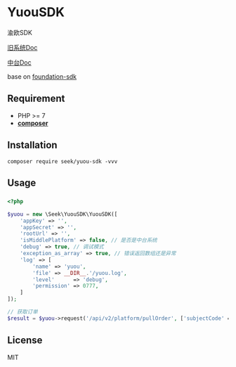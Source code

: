 # YuouSDK
渝欧SDK

[旧系统Doc](http://doc.xgqqg.com/docs/show/63)

[中台Doc](http://doc.xgqqg.com/docs/show/706)

base on [foundation-sdk](https://github.com/HanSon/foundation-sdk)

## Requirement

- PHP >= 7
- **[composer](https://getcomposer.org/)**

## Installation

```
composer require seek/yuou-sdk -vvv
```

## Usage

### 

```php
<?php

$yuou = new \Seek\YuouSDK\YuouSDK([
    'appKey' => '',
    'appSecret' => '',
    'rootUrl' => '',
    'isMiddlePlatform' => false, // 是否是中台系统
    'debug' => true, // 调试模式
    'exception_as_array' => true, // 错误返回数组还是异常
    'log' => [
        'name' => 'yuou',
        'file' => __DIR__.'/yuou.log',
        'level'      => 'debug',
        'permission' => 0777,
    ]
]);

// 获取订单
$result = $yuou->request('/api/v2/platform/pullOrder', ['subjectCode' => 'xxx']);
```


## License

MIT
